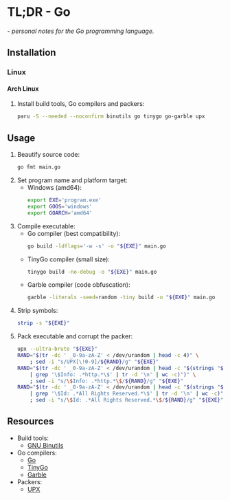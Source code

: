 # TL;DR - Go

*- personal notes for the Go programming language.*

## Installation

### Linux

#### Arch Linux

1. Install build tools, Go compilers and packers:
    ```sh
    paru -S --needed --noconfirm binutils go tinygo go-garble upx
    ```

## Usage

1. Beautify source code:
    ```sh
    go fmt main.go
    ```
2. Set program name and platform target:
    - Windows (amd64):
        ```sh
        export EXE='program.exe'
        export GOOS='windows'
        export GOARCH='amd64'
        ```
3. Compile executable:
    - Go compiler (best compatibility):
        ```sh
        go build -ldflags='-w -s' -o "${EXE}" main.go
        ```
    - TinyGo compiler (small size):
        ```sh
        tinygo build -no-debug -o "${EXE}" main.go
        ```
    - Garble compiler (code obfuscation):
        ```sh
        garble -literals -seed=random -tiny build -o "${EXE}" main.go
        ```
3. Strip symbols:
    ```sh
    strip -s "${EXE}"
    ```
4. Pack executable and corrupt the packer:
    ```sh
    upx --ultra-brute "${EXE}"
    RAND="$(tr -dc ' _0-9a-zA-Z' < /dev/urandom | head -c 4)" \
        ; sed -i "s/UPX[\!0-9]/${RAND}/g" "${EXE}"
    RAND="$(tr -dc ' _0-9a-zA-Z' < /dev/urandom | head -c "$(strings "${EXE}" \
        | grep '\$Info: .*http.*\$' | tr -d '\n' | wc -c)")" \
        ; sed -i "s/\$Info: .*http.*\$/${RAND}/g" "${EXE}"
    RAND="$(tr -dc ' _0-9a-zA-Z' < /dev/urandom | head -c "$(strings "${EXE}" \
        | grep '\$Id: .*All Rights Reserved.*\$' | tr -d '\n' | wc -c)")" \
        ; sed -i "s/\$Id: .*All Rights Reserved.*\$/${RAND}/g" "${EXE}"
    ```

## Resources

- Build tools:
    - [GNU Binutils](https://www.gnu.org/software/binutils/)
- Go compilers:
    - [Go](https://go.dev)
    - [TinyGo](https://tinygo.org)
    - [Garble](https://github.com/burrowers/garble)
- Packers:
    - [UPX](https://github.com/upx/upx/)
